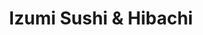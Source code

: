 ---
layout: place
title: "Izumi Sushi & Hibachi"
permalink: /north-dakota/fargo/izumi-sushi-hibachi.html
stateAbbr: ND
stateName: North Dakota
cityName: Fargo
place_id: ChIJXSRwpVrLyFIRHZZYB7F8fkA
photos:
  - name: >-
      places/ChIJXSRwpVrLyFIRHZZYB7F8fkA/photos/AeeoHcIg09rtoqrHAyfeS4ZDc0rsP2Xa3HZEIyeV-LsVxt2dw_wmbJ1CSIcYixYNJegz1hDewEkrVVvAb8p1XjJqHz2R9oXUAkSBPPx3O4Kyg1B2ueR9O-7h2DNYjK1MuJuELhvNcMdS-5TE6I7uwBUtV93sH5xqz-Zrg_NswmePVAUxHQie6mPcSM4oMQQcSZMZW_AAXw4-LTTh3UAke7EP8OvV4Vzk0ZHsQ0pPFNo5puUpl_jnb_CSAtgN2T3VPE9jmYh-koUJTkg4tUP6pmvvIemAsWg2Xgvd7Lh0pwTECz2CKw
    widthPx: 1273
    heightPx: 649
    authorAttributions:
      - displayName: Izumi Sushi & Hibachi
        uri: https://maps.google.com/maps/contrib/111418984434497316321
        photoUri: >-
          https://lh3.googleusercontent.com/a-/ALV-UjVhZwL83kkXMy9yjlUv2BLQxpnoP6cMc3bLXo1j9gQbAc61Ugc=s100-p-k-no-mo
    flagContentUri: >-
      https://www.google.com/local/imagery/report/?cb_client=maps_api_places.places_api&image_key=!1e10!2sAF1QipO-kXgmlGXmOP7NGPbL5rr39P74y4-bZbLy1reC&hl=en-US
    googleMapsUri: >-
      https://www.google.com/maps/place//data=!3m4!1e2!3m2!1sAF1QipO-kXgmlGXmOP7NGPbL5rr39P74y4-bZbLy1reC!2e10!4m2!3m1!1s0x52c8cb5aa570245d:0x407e7cb10758961d
  - name: >-
      places/ChIJXSRwpVrLyFIRHZZYB7F8fkA/photos/AeeoHcLjuKIy5Qo8PNKlRSzzSaLPNp9upO4urfGl9Nrs8-rZCKvVjWVwAIyOU81t9E8N1FhrwZT3a59xeWwbaGoB_47ZU_71KWx9_zYPf_W7kMzDb_wOvt8LCO6HvugfcHkXR8JQET1NRoXBXS2Gyv0dDv23nprdEmLpPqCcCjnXO_vqxk0ZLq6CRFuSysdFdySe9wQbA9j3fdlOOpB3SR37ePlWjW92zFqA0kYN1YOV6nIa_M54dHao5srBbQS_GiMaMX7u592zNhS6jKsJ2CQucj7ZsH18dEiFWGDAKffNtlAFX-40x0XmF0iNoLZbhf3dUMVg5s0mITPEsXPBx8hPT0tibExLdzv3TR3-8WFDcXV6eSo3oU6Bfzjm3Cju8N7_GmR4xC2fPon_3RNrMTZH9QeCM15X_G-wZw3H7yhUztvyOEE
    widthPx: 4032
    heightPx: 2268
    authorAttributions:
      - displayName: Steven Bode
        uri: https://maps.google.com/maps/contrib/101185720010156811805
        photoUri: >-
          https://lh3.googleusercontent.com/a-/ALV-UjXMWDazSQ89OzuEgPIpYz7v27X5yngcrcV7FpIkqDC2HA4E9jgQ=s100-p-k-no-mo
    flagContentUri: >-
      https://www.google.com/local/imagery/report/?cb_client=maps_api_places.places_api&image_key=!1e10!2sCIHM0ogKEICAgIC_6-PtwgE&hl=en-US
    googleMapsUri: >-
      https://www.google.com/maps/place//data=!3m4!1e2!3m2!1sCIHM0ogKEICAgIC_6-PtwgE!2e10!4m2!3m1!1s0x52c8cb5aa570245d:0x407e7cb10758961d
  - name: >-
      places/ChIJXSRwpVrLyFIRHZZYB7F8fkA/photos/AeeoHcIeEd4N8pnFDaJk2BIjWtnDkE_BEaQ5AQJ7eHCTLz4cnugEUyA2DUwrL9tSgGtjTzihGXUTEuJYf2YITvAy5LWXViwlWEAckXtr22kp4NqeZvPWKwZYwbMQscKBRQYTNJ7JJAZnSSubw7_jBWzo3w6cJaxWj0d52MeH4E87l6YKVfNGWh2COosqqKNWv4L8sFxSgwArWtupy3U_yzUGsHD2jUBRF62ljKiH3SPdK0Bg9AfyYOlsnN4zRl-_2UsyKaQnWpQte97U2Tu6LvpMSo-fXpqBbF9jt_VRkJNOcd2ezlnUV_B-3aFMOCHC6lWWR4tGBMhfc8i5fszHjB3A2hraRVLdmjQPpgD-fXWtjengFTblDW8GEUyc8aItYBgzws4Xhq9JmBWeXgNnfDyogoWKVBDLnDMajbEp7n0ZaiA
    widthPx: 3024
    heightPx: 4032
    authorAttributions:
      - displayName: Varsha Chipala
        uri: https://maps.google.com/maps/contrib/106973441515635232213
        photoUri: >-
          https://lh3.googleusercontent.com/a-/ALV-UjXmjkt4ZFGhf9xhHYHxFeCpkHDvQhHvbRBvWKllRgSmF7j0vJUxfA=s100-p-k-no-mo
    flagContentUri: >-
      https://www.google.com/local/imagery/report/?cb_client=maps_api_places.places_api&image_key=!1e10!2sCIHM0ogKEICAgIDHhcLSXg&hl=en-US
    googleMapsUri: >-
      https://www.google.com/maps/place//data=!3m4!1e2!3m2!1sCIHM0ogKEICAgIDHhcLSXg!2e10!4m2!3m1!1s0x52c8cb5aa570245d:0x407e7cb10758961d
  - name: >-
      places/ChIJXSRwpVrLyFIRHZZYB7F8fkA/photos/AeeoHcI93eyne4xqgpxouZIbDSwDjOz1khZOPutRaEMQdRJhZ2yvJrx-4umS8qQbZyBJpxXiUl5LXWKortwokr48anjItOvgQuzs7HHLkQGKiFODU-b_j81AzPbIhHEOSZC8OqWAiNu8D65Sw0SLhVrXGPj-1Q-wtWc9EVPNncb6-4rKjV8cVs3ixINVgm5ku4uH95Q1bCZtcWNWJcg9enyL7wHtXJsj5OYMfPFiPdWcUSEN4CsJ9AboRfYdGakdY7TTZB6s8FBNJMdCAZPUGie5QIvyK9e4vMSP5xQElsGuZVzF2W9o6jcQK6i85kAWQ3vRdRorKIXRaOfbQ2A-fj3PFRigwjyKka0cEyFBBm_VkS-2vJ_Uww_EDit95PyJ6fieWfHY0XBNaKEG4ZQ7oa6mLlvRtWOtAFRooorHn70TFo1cdOUy
    widthPx: 4032
    heightPx: 3024
    authorAttributions:
      - displayName: Amy M
        uri: https://maps.google.com/maps/contrib/116474453222991012868
        photoUri: >-
          https://lh3.googleusercontent.com/a-/ALV-UjUJj_6xpvLk0kxdc_PYI0WujoHDDUOo2AVJo8hSeHKPjpGnwnXH=s100-p-k-no-mo
    flagContentUri: >-
      https://www.google.com/local/imagery/report/?cb_client=maps_api_places.places_api&image_key=!1e10!2sCIHM0ogKEICAgICDtbj1xgE&hl=en-US
    googleMapsUri: >-
      https://www.google.com/maps/place//data=!3m4!1e2!3m2!1sCIHM0ogKEICAgICDtbj1xgE!2e10!4m2!3m1!1s0x52c8cb5aa570245d:0x407e7cb10758961d
  - name: >-
      places/ChIJXSRwpVrLyFIRHZZYB7F8fkA/photos/AeeoHcJoNWE1tLvhLjCU8tW0BEUfCoq3sTho-Ss5zedGUQnNK0cNxpQaGt0h2Up7ugNGIu-aeXnyMi6qU6It1vM_az7-teOlgKoPoc2P43VzwR4usLOL_Th3t1ktUJaTNhXJut3qtUd8CSP54uDL4w6yvEPTaqc0SOiFL1tFUmPMOdf4ITzimfP8XUwvnJI4GPqINBwVmatHRBy4CuYUI5Gmvh5pt_0WjQyJHN_gxR6gSW2ZB1UzntGT1n6Ey-__3t5veowo4fP8JO3-IXIIlo-NnpJ-P1suK8X9YNc4kuhMb4CvChJIE5bFwJkwR9365b-i2ddJMG570Fz3yLm1jb7IZ8SuHlVwhNb12GTH62LfKwaeC2EwDfKuBaFlhAtu4jWjmYYPdMj00wUIJW9rrjJU3So0UvzeXq0_1mbJoMhHThW1vQ
    widthPx: 3175
    heightPx: 2268
    authorAttributions:
      - displayName: Steven Bode
        uri: https://maps.google.com/maps/contrib/101185720010156811805
        photoUri: >-
          https://lh3.googleusercontent.com/a-/ALV-UjXMWDazSQ89OzuEgPIpYz7v27X5yngcrcV7FpIkqDC2HA4E9jgQ=s100-p-k-no-mo
    flagContentUri: >-
      https://www.google.com/local/imagery/report/?cb_client=maps_api_places.places_api&image_key=!1e10!2sCIHM0ogKEICAgICP0rzqNA&hl=en-US
    googleMapsUri: >-
      https://www.google.com/maps/place//data=!3m4!1e2!3m2!1sCIHM0ogKEICAgICP0rzqNA!2e10!4m2!3m1!1s0x52c8cb5aa570245d:0x407e7cb10758961d
  - name: >-
      places/ChIJXSRwpVrLyFIRHZZYB7F8fkA/photos/AeeoHcI3YtBswOFKDrpN3Lqm1IUjJ9F2Gs7X91nqBHdWO7yDTfHADBqV5DR45PAS49MCBIV2c6IRDV1TEybhbvM1aLpUQR1OorX1qGzxWChTdIIM-Hfls3oxstVPoIRrPLJN-3TmPiluRKa4Q8XlfxgOHihnIMbaEa6K35cIL8Jl2P7u_64oLUukPB9EW23mi6dK7Zkv59OReRwIpCH0gpymxTREKkncRh0TcbctZJdLoZPRBsgyvxwbA4-c_LfKODrJq4PA_JkIAuF3t1bMj5wKmRSNj9w65_-9xRopSzOxTuh-bWwo6NYG-3jHvqzGL0lovQ41y-PePoqycr4_4ChE2PtDifdkTW7nBLnt4EyiQoY8xgGvlzdtQiThJsgDo_vlfB0FgsfSBfcGA9BhhZz9mMhW0htmusZXr4kWix1Qjyp9OIeh
    widthPx: 3024
    heightPx: 4032
    authorAttributions:
      - displayName: Amy M
        uri: https://maps.google.com/maps/contrib/116474453222991012868
        photoUri: >-
          https://lh3.googleusercontent.com/a-/ALV-UjUJj_6xpvLk0kxdc_PYI0WujoHDDUOo2AVJo8hSeHKPjpGnwnXH=s100-p-k-no-mo
    flagContentUri: >-
      https://www.google.com/local/imagery/report/?cb_client=maps_api_places.places_api&image_key=!1e10!2sCIHM0ogKEICAgICDtbidjgE&hl=en-US
    googleMapsUri: >-
      https://www.google.com/maps/place//data=!3m4!1e2!3m2!1sCIHM0ogKEICAgICDtbidjgE!2e10!4m2!3m1!1s0x52c8cb5aa570245d:0x407e7cb10758961d
  - name: >-
      places/ChIJXSRwpVrLyFIRHZZYB7F8fkA/photos/AeeoHcLD_gIBYcD_VZrZWOgURspj2nND-P3KtSNB_QEbG1OFzHcJAQ0VxMGzIY5HbItMVztw4suDi_07We6xkAXowmoAkZ_6Vdsvt57wUv1FpAoFVo9o-uMi29WE2zdYQBC3-Qz68NyQWRINxyxOIF14Nj6FWR4T25txM4PFdZsCJzQp2KXSSmyXjCMKmuthArH6IDXH5i9LZOHGLILdLjnRprEgMRn6cBVXqDFtIVZFSp1UctRm2f88btX6rqMq3kkw5HYNd5CxW00f7ZWgtQI-P8IjejSeBECjPu8aCrL9hWhWFXtp1ba57pqWPxisbf-5ftnz5r9WR7dkXjlqhhvP0aRr1eBo4cEe4GSGDx04rJyPfuWJrXuo-Aoe06x456lYzAYt-cPFRhFzqym3mFEldbkld5PG9dcFGKIusA
    widthPx: 3060
    heightPx: 4080
    authorAttributions:
      - displayName: Cody Wichterman
        uri: https://maps.google.com/maps/contrib/112622877308555330394
        photoUri: >-
          https://lh3.googleusercontent.com/a-/ALV-UjWShvJLLshrWJiLDdtjkv0HykFB8AXdGo4EimB6kkRTmcfNgvOv=s100-p-k-no-mo
    flagContentUri: >-
      https://www.google.com/local/imagery/report/?cb_client=maps_api_places.places_api&image_key=!1e10!2sCIHM0ogKEICAgICPiu6F-gE&hl=en-US
    googleMapsUri: >-
      https://www.google.com/maps/place//data=!3m4!1e2!3m2!1sCIHM0ogKEICAgICPiu6F-gE!2e10!4m2!3m1!1s0x52c8cb5aa570245d:0x407e7cb10758961d
  - name: >-
      places/ChIJXSRwpVrLyFIRHZZYB7F8fkA/photos/AeeoHcKB24Cyy4LS1Y6TT49zs2TpYOJHXGw4ThX1p57l5wVIFoMrW82Z98jDIQi1Q5bGPPkYmSUiYN-WUUKbysdxYVGap1ukDelp62kC66xbfijJoj2vzAHPLYFxqOsH7S6fQWk7rM_0v8se76K9CpnSx8Q1GO2CczUk9HphlZe6rIJDCdz1DQN2jM7-TPx5oug2Pn2Y1Hml4xHnVw6LXrHMgmvtPX8PsJSQ_D5L3gC2qVhzlh4gQPOS0UKuYjwrQMo71jFhdJkHy6z7iFdTn35cFBAccALNX12LDrVqVtzc1dBFMknbpaQGyeuavsXQBuSeGnHivbgApR7ZzJeeFlRSpbAHvMyXCVR6oTlxygu5uWBlI_DDfyC-pgPvTMWjf7JZ90sr_uskOvyyrSdz6Fx92uaaBPoziNkGSkmzB_nQvCL6m_8l
    widthPx: 3024
    heightPx: 4032
    authorAttributions:
      - displayName: Amy M
        uri: https://maps.google.com/maps/contrib/116474453222991012868
        photoUri: >-
          https://lh3.googleusercontent.com/a-/ALV-UjUJj_6xpvLk0kxdc_PYI0WujoHDDUOo2AVJo8hSeHKPjpGnwnXH=s100-p-k-no-mo
    flagContentUri: >-
      https://www.google.com/local/imagery/report/?cb_client=maps_api_places.places_api&image_key=!1e10!2sCIHM0ogKEICAgICDtbi33gE&hl=en-US
    googleMapsUri: >-
      https://www.google.com/maps/place//data=!3m4!1e2!3m2!1sCIHM0ogKEICAgICDtbi33gE!2e10!4m2!3m1!1s0x52c8cb5aa570245d:0x407e7cb10758961d
  - name: >-
      places/ChIJXSRwpVrLyFIRHZZYB7F8fkA/photos/AeeoHcLLXhPGN7dxfJs4x9cmcNaxCBuq5rIwTHHPSmi85D3iOf3X-w1XnBGrWgcQDdO4VUcN_F0t-i3asKbz_JM7VmOgbZ3VsbounT4BCcIN_S7yHiyZfwQ3rZOL4Ld2Flyp_N0F06o31rpqsR0PIa8ZfgPGtGPShQ2BRS-uga0mqCdNJ2GOQjYTLE8Ddh2BRjNiKrCu0D1MaW_BSQFVBANHvmwAlfIwN5t8wlvep3ViXDKi2jQx6TM0cOCym9zPQWiAWk_uj1ycJKDo9e-pWR6VWY6VWcKFvMCQQt4ktOTNCTKGLbdH0dORN4BQse95o_M4GGyPQkNzMZS4wLsgSF9nqi6m-5fLh0s_RlJf4xaoEz8dO97PHD851srmWUcYUgrEG7wghZo_An1j4B4B16GgQxrJewlhvNXxsctgB9NMO4sM1Q
    widthPx: 4032
    heightPx: 3024
    authorAttributions:
      - displayName: Ham Burger
        uri: https://maps.google.com/maps/contrib/101187641980741526178
        photoUri: >-
          https://lh3.googleusercontent.com/a-/ALV-UjVjafmun-_iljpkLCtKzHVegwIc7iexAFnOrowZjeH0Ph7IHUplwg=s100-p-k-no-mo
    flagContentUri: >-
      https://www.google.com/local/imagery/report/?cb_client=maps_api_places.places_api&image_key=!1e10!2sCIHM0ogKEICAgIDx1YuQFw&hl=en-US
    googleMapsUri: >-
      https://www.google.com/maps/place//data=!3m4!1e2!3m2!1sCIHM0ogKEICAgIDx1YuQFw!2e10!4m2!3m1!1s0x52c8cb5aa570245d:0x407e7cb10758961d
  - name: >-
      places/ChIJXSRwpVrLyFIRHZZYB7F8fkA/photos/AeeoHcLutQdVmwOk-fKqt0LpoMKyFGRxgKyrS3SV_nTiAZp-3tKv9lgEpYLZ3HDeNBeZF8JHRCb_ftumoXL91PcXEx6VeTWVWFo9KJKZBOmRO4rDOprGugQEx1lY06BAChrzlOOhyZK21f7DHk3-GhHxT6gHL7dOpEqyj7wdMg2SjQxpyEYhGNcng-OKdq_cw8zdKHUpCxD7q1Y_YS98N3xKYuLCDya7EPz_4gyFjHRkRAiuBqaw-WOlbEtVtobNe8kUSJTfBBVN4JoZrn2dF6bwxXRbKlsBh8iDtq3qtF7y78IDilIMfshHdvde9SdcFsz-c_RBh4knG1zXtCzTFmvL_kilC1UlQtqe_Oq5WEFx0EcaLAwyDSqPAs-iWaXlJs4XIwLKH_Nr0HlUteXmLt2k9qEN5yieWOQrHLPBfOMx9tPNlV9K
    widthPx: 4032
    heightPx: 3024
    authorAttributions:
      - displayName: Amy M
        uri: https://maps.google.com/maps/contrib/116474453222991012868
        photoUri: >-
          https://lh3.googleusercontent.com/a-/ALV-UjUJj_6xpvLk0kxdc_PYI0WujoHDDUOo2AVJo8hSeHKPjpGnwnXH=s100-p-k-no-mo
    flagContentUri: >-
      https://www.google.com/local/imagery/report/?cb_client=maps_api_places.places_api&image_key=!1e10!2sCIHM0ogKEICAgIDrvuvaogE&hl=en-US
    googleMapsUri: >-
      https://www.google.com/maps/place//data=!3m4!1e2!3m2!1sCIHM0ogKEICAgIDrvuvaogE!2e10!4m2!3m1!1s0x52c8cb5aa570245d:0x407e7cb10758961d
address: '5050 13th Ave S #5, Fargo, ND 58103, USA'
street: '5050 13th Ave S #5'
city: Fargo
state: ND
zip: '58103'
country: USA
neighborhood: Willow Park
latitude: '46.861572'
longitude: '-96.871173'
accessibility_options:
  wheelchairAccessibleParking: true
  wheelchairAccessibleEntrance: true
  wheelchairAccessibleRestroom: true
  wheelchairAccessibleSeating: true
business_status: OPERATIONAL
name: Izumi Sushi & Hibachi
google_maps_links:
  directionsUri: >-
    https://www.google.com/maps/dir//''/data=!4m7!4m6!1m1!4e2!1m2!1m1!1s0x52c8cb5aa570245d:0x407e7cb10758961d!3e0
  placeUri: https://maps.google.com/?cid=4647288965267232285
  writeAReviewUri: >-
    https://www.google.com/maps/place//data=!4m3!3m2!1s0x52c8cb5aa570245d:0x407e7cb10758961d!12e1
  reviewsUri: >-
    https://www.google.com/maps/place//data=!4m4!3m3!1s0x52c8cb5aa570245d:0x407e7cb10758961d!9m1!1b1
  photosUri: >-
    https://www.google.com/maps/place//data=!4m3!3m2!1s0x52c8cb5aa570245d:0x407e7cb10758961d!10e5
primary_type: Sushi Restaurant
opening_hours:
  regular: null
  current: null
secondary_opening_hours:
  regular:
    weekdayDescriptions: null
    type: null
  current:
    weekdayDescriptions: null
    type: null
phone: null
price_level: null
price_range: null
rating: null
rating_count: 0
website: null
description: null
reviews: null
parking_options: null
payment_options: null
allow_dogs: null
curbside_pickup: null
delivery: null
dine_in: null
good_for_children: null
good_for_groups: null
good_for_sports: null
live_music: null
menu_for_children: null
outdoor_seating: null
reservable: null
restroom: null
serves_beer: null
serves_breakfast: null
serves_brunch: null
serves_cocktails: null
serves_coffee: null
serves_dinner: null
serves_dessert: null
serves_lunch: null
serves_vegetarian_food: null
serves_wine: null
takeout: null
slug: Izumi-Sushi-and-Hibachi

---